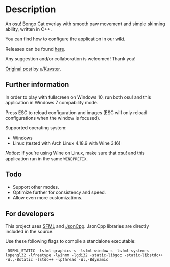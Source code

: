 # Description
An osu! Bongo Cat overlay with smooth paw movement and simple skinning ability, written in C++.

You can find how to configure the application in our [wiki](https://github.com/kuroni/bongocat-osu/wiki/Configuration).

Releases can be found [here](https://github.com/kuroni/bongocat-osu/releases).

Any suggestion and/or collaboration is welcomed! Thank you!

[Original post](https://www.reddit.com/r/osugame/comments/9hrkte/i_know_bongo_cat_is_getting_old_but_heres_a_nicer/) by [u/Kuvster](https://github.com/Kuvster).

## Further information
In order to play with fullscreen on Windows 10, run both osu! and this application in Windows 7 compability mode.

Press ESC to reload configuration and images (ESC will only reload configurations when the window is focused).

Supported operating system:
* Windows
* Linux (tested with Arch Linux 4.18.9 with Wine 3.16)

_Notice_: If you're using Wine on Linux, make sure that osu! and this application run in the same `WINEPREFIX`.

## Todo
* Support other modes.
* Optimize further for consistency and speed.
* Allow even more customizations.

## For developers
This project uses [SFML](https://www.sfml-dev.org/index.php) and [JsonCpp](https://github.com/open-source-parsers/jsoncpp). JsonCpp libraries are directly included in the source.

Use these following flags to compile a standalone executable:

`-DSFML_STATIC -lsfml-graphics-s -lsfml-window-s -lsfml-system-s -lopengl32 -lfreetype -lwinmm -lgdi32 -static-libgcc -static-libstdc++ -Wl,-Bstatic -lstdc++ -lpthread -Wl,-Bdynamic`
